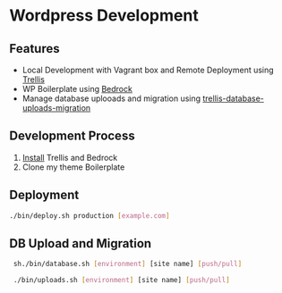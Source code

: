 # Wordpress Development

## Features

* Local Development with Vagrant box and Remote Deployment using [Trellis](https://github.com/roots/trellis)
* WP Boilerplate using [Bedrock](https://github.com/roots/bedrock)
* Manage database uplooads and migration using  [trellis-database-uploads-migration](https://github.com/valentinocossar/trellis-database-uploads-migration)

## Development Process

1. [Install](https://roots.io/trellis/docs/installing-trellis/) Trellis and Bedrock
2. Clone my theme Boilerplate

## Deployment

```sh
./bin/deploy.sh production [example.com]
```

## DB Upload and Migration
```sh
 sh./bin/database.sh [environment] [site name] [push/pull]
 ```
```sh
 ./bin/uploads.sh [environment] [site name] [push/pull]
 ```
